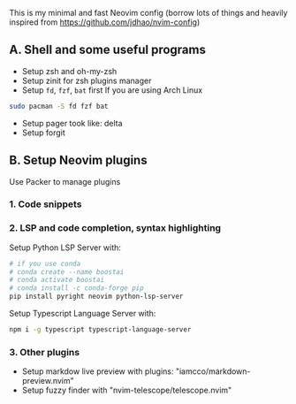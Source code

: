 This is my minimal and fast Neovim config (borrow lots of things and heavily inspired from https://github.com/jdhao/nvim-config)

## A. Shell and some useful programs 
- Setup zsh and oh-my-zsh
- Setup zinit for zsh plugins manager
- Setup `fd`, `fzf`, `bat` first
If you are using Arch Linux
```bash
sudo pacman -S fd fzf bat
```
- Setup pager took like: delta
- Setup forgit

## B. Setup Neovim plugins

Use Packer to manage plugins

### 1. Code snippets 

### 2. LSP and code completion, syntax highlighting
Setup Python LSP Server with:
```bash
# if you use conda
# conda create --name boostai
# conda activate boostai
# conda install -c conda-forge pip
pip install pyright neovim python-lsp-server
```

Setup Typescript Language Server with:
```bash
npm i -g typescript typescript-language-server
```
### 3. Other plugins 
- Setup markdow live preview with plugins: "iamcco/markdown-preview.nvim"
- Setup fuzzy finder with "nvim-telescope/telescope.nvim"
